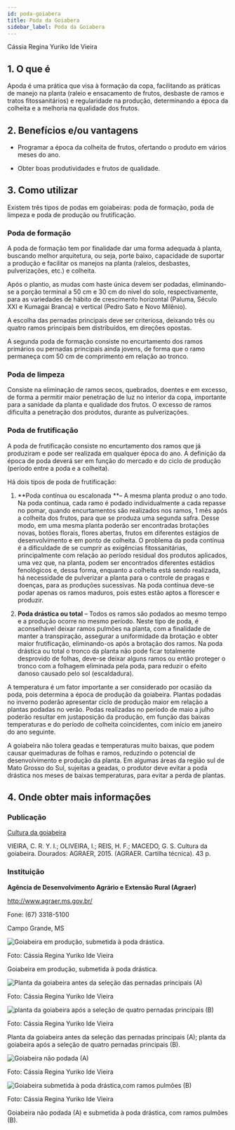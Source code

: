 ```yaml
---
id: poda-goiabera
title: Poda da Goiabera
sidebar_label: Poda da Goiabera
---
```


<div class="center-textArticle">Cássia Regina Yuriko Ide Vieira</div>

## **1. O que é**

Apoda é uma prática que visa à formação da copa, facilitando as
práticas de manejo na planta (raleio e ensacamento de frutos,
desbaste de ramos e tratos fitossanitários) e regularidade na
produção, determinando a época da colheita e a melhoria na
qualidade dos frutos.

## **2. Benefícios e/ou vantagens**

- Programar a época da colheita de frutos, ofertando o produto
  em vários meses do ano.

- Obter boas produtividades e frutos de qualidade.

## **3. Como utilizar**

Existem três tipos de podas em goiabeiras: poda de formação,
poda de limpeza e poda de produção ou frutificação.

### Poda de formação

A poda de formação tem por finalidade dar uma forma adequada
à planta, buscando melhor arquitetura, ou seja, porte baixo,
capacidade de suportar a produção e facilitar os manejos na
planta (raleios, desbastes, pulverizações, etc.) e colheita.

Após o plantio, as mudas com haste única devem ser podadas,
eliminando-se a porção terminal a 50 cm e 30 cm do nível do solo,
respectivamente, para as variedades de hábito de crescimento
horizontal (Paluma, Século XXI e Kumagai Branca) e vertical
(Pedro Sato e Novo Milênio).

A escolha das pernadas principais deve ser criteriosa, deixando
três ou quatro ramos principais bem distribuídos, em direções
opostas.

A segunda poda de formação consiste no encurtamento dos
ramos primários ou pernadas principais ainda jovens, de forma
que o ramo permaneça com 50 cm de comprimento em relação
ao tronco.

### Poda de limpeza

Consiste na eliminação de ramos secos, quebrados, doentes e
em excesso, de forma a permitir maior penetração de luz no
interior da copa, importante para a sanidade da planta e
qualidade dos frutos. O excesso de ramos dificulta a penetração
dos produtos, durante as pulverizações.

### Poda de frutificação

A poda de frutificação consiste no encurtamento dos ramos que
já produziram e pode ser realizada em qualquer época do ano. A
definição da época de poda deverá ser em função do mercado e
do ciclo de produção (período entre a poda e a colheita).

Há dois tipos de poda de frutificação:

1. **Poda contínua ou escalonada **– A mesma planta produz o
   ano todo. Na poda contínua, cada ramo é podado
   individualmente a cada repasse no pomar, quando
   encurtamentos são realizados nos ramos, 1 mês após a
   colheita dos frutos, para que se produza uma segunda safra.
   Desse modo, em uma mesma planta poderão ser
   encontradas brotações novas, botões florais, flores abertas,
   frutos em diferentes estágios de desenvolvimento e em ponto
   de colheita. O problema da poda contínua é a dificuldade de
   se cumprir as exigências fitossanitárias, principalmente com
   relação ao período residual dos produtos aplicados, uma vez
   que, na planta, podem ser encontrados diferentes estádios
   fenológicos e, dessa forma, enquanto a colheita está sendo
   realizada, há necessidade de pulverizar a planta para o controle de pragas e doenças, para as produções sucessivas.
   Na poda contínua deve-se podar apenas os ramos maduros,
   pois estes estão aptos a florescer e produzir.

2. **Poda drástica ou total** – Todos os ramos são podados ao
   mesmo tempo e a produção ocorre no mesmo período. Neste
   tipo de poda, é aconselhável deixar ramos pulmões na planta,
   com a finalidade de manter a transpiração, assegurar a
   uniformidade da brotação e obter maior frutificação,
   eliminando-os após a brotação dos ramos. Na poda drástica
   ou total o tronco da planta não pode ficar totalmente
   desprovido de folhas, deve-se deixar alguns ramos ou então
   proteger o tronco com a folhagem eliminada pela poda, para
   reduzir o efeito danoso causado pelo sol (escaldadura).

A temperatura é um fator importante a ser considerado por
ocasião da poda, pois determina a época de produção da
goiabeira. Plantas podadas no inverno poderão apresentar ciclo
de produção maior em relação a plantas podadas no verão.
Podas realizadas no período de maio a julho poderão resultar em
justaposição da produção, em função das baixas temperaturas e
do período de colheita coincidentes, com início em janeiro do ano
seguinte.

A goiabeira não tolera geadas e temperaturas muito baixas, que
podem causar queimaduras de folhas e ramos, reduzindo o
potencial de desenvolvimento e produção da planta. Em algumas
áreas da região sul de Mato Grosso do Sul, sujeitas a geadas, o
produtor deve evitar a poda drástica nos meses de baixas
temperaturas, para evitar a perda de plantas.

## **4. Onde obter mais informações**

### Publicação

[Cultura da goiabeira](https://bit.ly/2U3XSe1)

VIEIRA, C. R. Y. I.; OLIVEIRA, I.; REIS, H. F.; MACEDO, G. S.
Cultura da goiabeira. Dourados: AGRAER, 2015. (AGRAER.
Cartilha técnica). 43 p.

### Instituição

**Agência de Desenvolvimento Agrário e Extensão Rural (Agraer)**

http://www.agraer.ms.gov.br/

Fone: (67) 3318-5100

Campo Grande, MS

![Goiabeira em produção, submetida à poda drástica.](/cartilha/img/docs/07_poda_goiabeira/FOTO_01.jpg)

Foto: Cássia Regina Yuriko Ide Vieira

<div className="center-textImage">
Goiabeira em produção, submetida à poda drástica.
</div>

![Planta da goiabeira antes da seleção das pernadas principais (A)](/cartilha/img/docs/07_poda_goiabeira/FOTO_02.jpg)

Foto: Cássia Regina Yuriko Ide Vieira

![planta da goiabeira após a seleção de quatro pernadas principais (B)](/cartilha/img/docs/07_poda_goiabeira/FOTO_03.jpg)

Foto: Cássia Regina Yuriko Ide Vieira

<div className="center-textImage">
Planta da goiabeira antes da seleção das pernadas
principais (A); planta da goiabeira após a seleção de
quatro pernadas principais (B).
</div>

![Goiabeira não podada (A)](/cartilha/img/docs/07_poda_goiabeira/FOTO_04.jpg)

Foto: Cássia Regina Yuriko Ide Vieira

![Goiabeira submetida à poda drástica,com ramos pulmões (B)](/cartilha/img/docs/07_poda_goiabeira/FOTO_05.jpg)

Foto: Cássia Regina Yuriko Ide Vieira

<div className="center-textImage">
Goiabeira não podada (A) e submetida à poda drástica,
com ramos pulmões (B).
</div>
